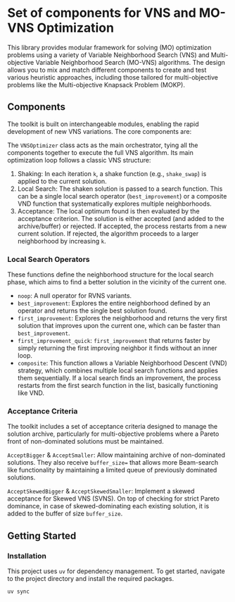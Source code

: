 # Set of components for VNS and MO-VNS Optimization

This library provides modular framework for solving (MO) optimization problems using a variety of Variable Neighborhood Search (VNS) and Multi-objective Variable Neighborhood Search (MO-VNS) algorithms. The design allows you to mix and match different components to create and test various heuristic approaches, including those tailored for multi-objective problems like the Multi-objective Knapsack Problem (MOKP).

## Components

The toolkit is built on interchangeable modules, enabling the rapid development of new VNS variations. The core components are:

The `VNSOptimizer` class acts as the main orchestrator, tying all the components together to execute the full VNS algorithm. Its main optimization loop follows a classic VNS structure:
1.  Shaking: In each iteration `k`, a shake function (e.g., `shake_swap`) is applied to the current solution.
2.  Local Search: The shaken solution is passed to a search function. This can be a single local search operator (`best_improvement`) or a composite VND function that systematically explores multiple neighborhoods.
3.  Acceptance: The local optimum found is then evaluated by the acceptance criterion. The solution is either accepted (and added to the archive/buffer) or rejected. If accepted, the process restarts from a new current solution. If rejected, the algorithm proceeds to a larger neighborhood by increasing `k`.

### Local Search Operators

These functions define the neighborhood structure for the local search phase, which aims to find a better solution in the vicinity of the current one.

- `noop`: A null operator for RVNS variants.
- `best_improvement`: Explores the entire neighborhood defined by an operator and returns the single best solution found.
- `first_improvement`: Explores the neighborhood and returns the very first solution that improves upon the current one, which can be faster than `best_improvement`.
- `first_improvement_quick`: `first_improvement` that returns faster by simply returning the first improving neighbor it finds without an inner loop.
- `composite`: This function allows a Variable Neighborhood Descent (VND) strategy, which combines multiple local search functions and applies them sequentially. If a local search finds an improvement, the process restarts from the first search function in the list, basically functioning like VND.


### Acceptance Criteria

The toolkit includes a set of acceptance criteria designed to manage the solution archive, particularly for multi-objective problems where a Pareto front of non-dominated solutions must be maintained.

`AcceptBigger` & `AcceptSmaller`: Allow maintaining archive of non-dominated solutions. They also receive `buffer_size=` that allows more Beam-search like functionality by maintaining a limited queue of previously dominated solutions.

`AcceptSkewedBigger` & `AcceptSkewedSmaller`: Implement a skewed acceptance for Skewed VNS (SVNS). On top of checking for strict Pareto dominance, in case of skewed-dominating each existing solution, it is added to the buffer of size `buffer_size`.


## Getting Started

### Installation

This project uses `uv` for dependency management. To get started, navigate to the project directory and install the required packages.

```bash
uv sync
```
